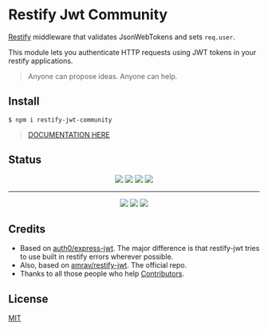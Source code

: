 # Restify Jwt Community

[Restify](http://restify.com/) middleware that validates JsonWebTokens and sets `req.user`.

This module lets you authenticate HTTP requests using JWT tokens in your restify applications.

> Anyone can propose ideas. Anyone can help.

## Install

    $ npm i restify-jwt-community
    
> [DOCUMENTATION HERE](https://frbuceta.github.io/restify-jwt-community/)

## Status

<p align="center">
    <a href="https://www.npmjs.com/package/restify-jwt-community" alt="NPM">
        <img src="https://img.shields.io/npm/v/restify-jwt-community.svg?style=for-the-badge" /></a>
    <a href="https://github.com/frbuceta/restify-jwt-community" alt="GitHub last commit">
        <img src="https://img.shields.io/github/last-commit/frbuceta/restify-jwt-community.svg?color=blue&style=for-the-badge" /></a>
    <a href="https://github.com/frbuceta/restify-jwt-community/issues" alt="GitHub issues">
        <img src="https://img.shields.io/github/issues/frbuceta/restify-jwt-community.svg?color=blue&style=for-the-badge" /></a>
    <a href="https://github.com/frbuceta/restify-jwt-community/pulls" alt="GitHub pull requests">
        <img src="https://img.shields.io/github/issues-pr/frbuceta/restify-jwt-community.svg?color=blue&style=for-the-badge" /></a>
</p>

---

<p align="center">
    <a href="#"><img src="https://img.shields.io/librariesio/release/npm/restify-jwt-community?style=flat-square" /></a>
    <a href="#" alt="Travis branch"><img src="https://img.shields.io/travis/com/frbuceta/restify-jwt-community/master.svg?style=flat-square" /></a>
    <a href="#" alt="Coveralls github branch"><img src="https://img.shields.io/coveralls/github/frbuceta/restify-jwt-community/master.svg?style=flat-square" /></a>
</p>

## Credits

* Based on [auth0/express-jwt](https://github.com/auth0/express-jwt). The major difference is that restify-jwt tries to use built in restify errors wherever possible.
* Also, based on [amrav/restify-jwt](https://github.com/amrav/restify-jwt). The official repo.
* Thanks to all those people who help [Contributors](https://github.com/frbuceta/restify-jwt-community/graphs/contributors).

## License

[MIT](LICENSE)
